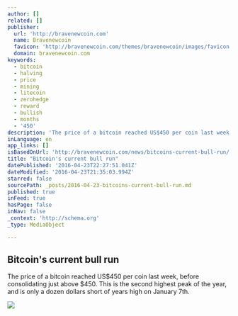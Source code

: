 ```yaml
---
author: []
related: []
publisher:
  url: 'http://bravenewcoin.com'
  name: Bravenewcoin
  favicon: 'http://bravenewcoin.com/themes/bravenewcoin/images/favicon.ico'
  domain: bravenewcoin.com
keywords:
  - bitcoin
  - halving
  - price
  - mining
  - litecoin
  - zerohedge
  - reward
  - bullish
  - months
  - '450'
description: 'The price of a bitcoin reached US$450 per coin last week, before consolidating just above $450. This is the second highest peak of the year, and is only a dozen dollars short of years high on January 7th.'
inLanguage: en
app_links: []
isBasedOnUrl: 'http://bravenewcoin.com/news/bitcoins-current-bull-run/'
title: "Bitcoin's current bull run"
datePublished: '2016-04-23T22:27:51.041Z'
dateModified: '2016-04-23T21:35:03.994Z'
starred: false
sourcePath: _posts/2016-04-23-bitcoins-current-bull-run.md
published: true
inFeed: true
hasPage: false
inNav: false
_context: 'http://schema.org'
_type: MediaObject

---
```

<article style=""><h1>Bitcoin's current bull run</h1><p>The price of a bitcoin reached US$450 per coin last week, before consolidating just above $450. This is the second highest peak of the year, and is only a dozen dollars short of years high on January 7th.</p><img src="http://bravenewcoin.com/assets/Uploads/_resampled/CroppedImage400400-Trading-Chart.jpg" /></article>